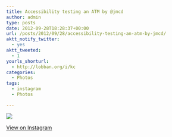 ```yaml
---
title: Accessibility testing an ATM by @jmcd
author: admin
type: posts
date: 2012-09-28T18:28:37+00:00
url: /posts/2012/09/28/accessibility-testing-an-atm-by-jmcd/
aktt_notify_twitter:
  - yes
aktt_tweeted:
  - 1
yourls_shorturl:
  - http://lobban.org/i/kc
categories:
  - Photos
tags:
  - instagram
  - Photos

---
```

![][1]

[View on Instagram][2]

 [1]: http://lobban.org/wp-content/uploads/HLIC/a43144d038c08770e641c90699380e64.jpg
 [2]: http://instagr.am/p/QIQnrVqlkq/